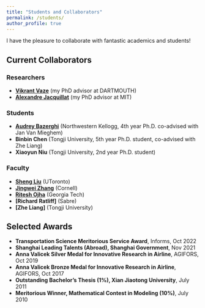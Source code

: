 ```yaml
---
title: "Students and Collaborators"
permalink: /students/
author_profile: true
---
```


I have the pleasure to collaborate with fantastic academics and students!
## Current Collaborators


### Researchers
- **[Vikrant Vaze](https://engineering.dartmouth.edu/community/faculty/vikrant-vaze)** (my PhD advisor at DARTMOUTH)
- **[Alexandre Jacquillat](https://mitsloan.mit.edu/faculty/directory/alexandre-jacquillat)** (my PhD advisor at MIT)

### Students
- **[Audrey Bazerghi](https://kelloggphds.northwestern.edu/audrey-bazerghi/)** (Northwestern Kellogg, 4th year Ph.D. co-advised with Jan Van Mieghem)
- **Binbin Chen** (Tongji University, 5th year Ph.D. student, co-advised with Zhe Liang)
- **Xiaoyun Niu** (Tongji University, 2nd year Ph.D. student)

### Faculty
- **[Sheng Liu](https://discover.research.utoronto.ca/21123-sheng-liu/publications)** (UToronto)
- **[Jingwei Zhang](https://www.jingwei-zhang.com/)** (Cornell)
- **[Ritesh Ojha](https://rojha8.github.io/)** (Georgia Tech)
- **[Richard Ratliff]** (Sabre)
- **[Zhe Liang]** (Tongji University)

## Selected  Awards
- **Transportation Science Meritorious Service Award**, Informs, Oct 2022
- **Shanghai Leading Talents (Abroad), Shanghai Government**, Nov 2021
- **Anna Valicek Silver Medal for Innovative Research in Airline**, AGIFORS, Oct 2019
- **Anna Valicek Bronze Medal for Innovative Research in Airline**, AGIFORS, Oct 2017
- **Outstanding Bachelor’s Thesis (1%), Xian Jiaotong University**, July 2011     
- **Meritorious Winner, Mathematical Contest in Modeling (10%)**, July 2010
 



